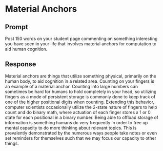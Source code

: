 # Material Anchors

## Prompt

Post 150 words on your student page commenting on something interesting you have seen in your life that involves material anchors for computation to aid human cognition.

## Response

Material anchors are things that utilize something physical, primarily on the human body, to aid cognition in a related area. Counting on your fingers is an example of a material anchor. Counting into large numbers can sometimes be hard for humans to hold completely in your head, so utilizing fingers as a mode of persistent storage is commonly done to keep track of one of the higher positional digits when counting. Extending this behavior, computer scientists occasionally utilize the 2-state nature of fingers to help count and do binary math, where actuation of each finger stores a 1 or 0 state for each positional in a binary number. Being able to offload storage of information is something humans do very frequently in order to free up mental capacity to do more thinking about relevant topics. This is prevalently demonstrated by the numerous ways people take notes or even set reminders for themselves such that we may focus our capacity to other things.
